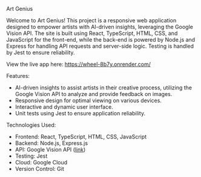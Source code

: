 Art Genius

Welcome to Art Genius! 
This project is a responsive web application designed to empower artists with AI-driven insights, leveraging the Google Vision API. The site is built using React, TypeScript, HTML, CSS, and JavaScript for the front-end, while the back-end is powered by Node.js and Express for handling API requests and server-side logic. Testing is handled by Jest to ensure reliability.

View the live app here: https://wheel-8b7y.onrender.com/

Features:
- AI-driven insights to assist artists in their creative process, utilizing the Google Vision API to analyze and provide feedback on images.
- Responsive design for optimal viewing on various devices.
- Interactive and dynamic user interface.
- Unit tests using Jest to ensure application reliability.

Technologies Used:
- Frontend: React, TypeScript, HTML, CSS, JavaScript  
- Backend: Node.js, Express.js  
- API: Google Vision API ([link](https://cloud.google.com/vision))  
- Testing: Jest
- Cloud: Google Cloud
- Version Control: Git



